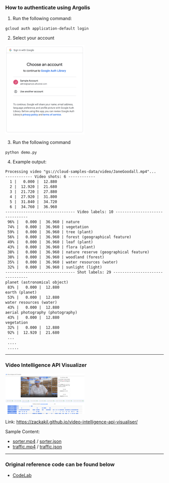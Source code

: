 ### How to authenticate using Argolis

1. Run the following command:

`gcloud auth application-default login`

2. Select your account

<img src="./images/auth.png" width="50%" height="50%" />

3. Run the following command

`python demo.py`

4. Example output:

```
Processing video "gs://cloud-samples-data/video/JaneGoodall.mp4"...
------------ Video shots: 6 ------------
  1 |   0.000 |  12.880
  2 |  12.920 |  21.680
  3 |  21.720 |  27.880
  4 |  27.920 |  31.800
  5 |  31.840 |  34.720
  6 |  34.760 |  36.960
------------------------------- Video labels: 10 -------------------------------
 96% |   0.000 |  36.960 | nature
 74% |   0.000 |  36.960 | vegetation
 59% |   0.000 |  36.960 | tree (plant)
 56% |   0.000 |  36.960 | forest (geographical feature)
 49% |   0.000 |  36.960 | leaf (plant)
 43% |   0.000 |  36.960 | flora (plant)
 38% |   0.000 |  36.960 | nature reserve (geographical feature)
 38% |   0.000 |  36.960 | woodland (forest)
 35% |   0.000 |  36.960 | water resources (water)
 32% |   0.000 |  36.960 | sunlight (light)
------------------------------- Shot labels: 29 --------------------------------
planet (astronomical object)
 83% |   0.000 |  12.880
earth (planet)
 53% |   0.000 |  12.880
water resources (water)
 43% |   0.000 |  12.880
aerial photography (photography)
 43% |   0.000 |  12.880
vegetation
 32% |   0.000 |  12.880
 92% |  12.920 |  21.680
 ...
 ....
 .....
 ```
---

### Video Intelligence API Visualizer

<img src="./images/visualizer.png" width="50%" height="50%" />

Link: https://zackakil.github.io/video-intelligence-api-visualiser/

Sample Content:
* [sorter.mp4](./sample_videos/sorter.mp4) / [sorter.json](./sample_videos/sorter.json)
* [traffic.mp4](./sample_videos/traffic.mp4) / [traffic.json](./sample_videos/traffic.json)

---

### Original reference code can be found below
* [CodeLab](https://codelabs.developers.google.com/codelabs/cloud-video-intelligence-python3)

